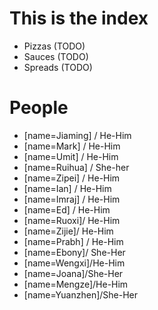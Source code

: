 # This is the index
- Pizzas (TODO)
- Sauces (TODO)
- Spreads (TODO)

# People
- [name=Jiaming] / He-Him
- [name=Mark] / He-Him
- [name=Umit] / He-Him
- [name=Ruihua] / She-her
- [name=Zipei] / He-Him
- [name=Ian] / He-Him
- [name=Imraj] / He-Him
- [name=Ed] / He-Him
- [name=Ruoxi]/ He-Him
- [name=Zijie]/ He-Him
- [name=Prabh] / He-Him
- [name=Ebony]/ She-Her
- [name=Wengxi]/He-Him
- [name=Joana]/She-Her
- [name=Mengze]/He-Him
- [name=Yuanzhen]/She-Her